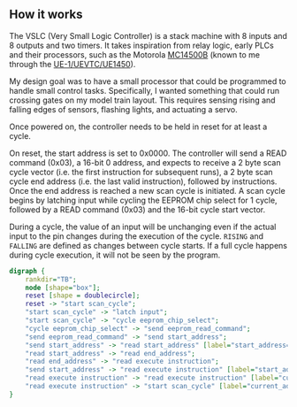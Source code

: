 ## How it works

The VSLC (Very Small Logic Controller) is a stack machine with 8 inputs
and 8 outputs and two timers. It takes inspiration from relay logic,
early PLCs and their processors, such as the Motorola
[MC14500B](https://en.wikipedia.org/wiki/Motorola_MC14500B) (known to me
through the [UE-1/UEVTC/UE1450](https://github.com/Nakazoto/UEVTC)).

My design goal was to have a small processor that could be programmed to
handle small control tasks. Specifically, I wanted something that could
run crossing gates on my model train layout. This requires sensing
rising and falling edges of sensors, flashing lights, and actuating a
servo.

Once powered on, the controller needs to be held in reset for at least a
cycle.

On reset, the start address is set to 0x0000.  The controller will send
a READ command (0x03), a 16-bit 0 address, and expects to receive a 2
byte scan cycle vector (i.e. the first instruction for subsequent runs),
a 2 byte scan cycle end address (i.e. the last valid instruction),
followed by instructions.  Once the end address is reached a new scan
cycle is initiated. A scan cycle begins by latching input while cycling
the EEPROM chip select for 1 cycle, followed by a READ command (0x03)
and the 16-bit cycle start vector.

During a cycle, the value of an input will be unchanging even if the actual
input to the pin changes during the execution of the cycle. `RISING` and
`FALLING` are defined as changes between cycle starts. If a full cycle
happens during cycle execution, it will not be seen by the program.

```dot process
digraph {
    rankdir="TB";
    node [shape="box"];
    reset [shape = doublecircle];
    reset -> "start scan_cycle";
    "start scan_cycle" -> "latch input";
    "start scan_cycle" -> "cycle eeprom_chip_select";
    "cycle eeprom_chip_select" -> "send eeprom_read_command";
    "send eeprom_read_command" -> "send start_address";
    "send start_address" -> "read start_address" [label="start_address==0x000"];
    "read start_address" -> "read end_address";
    "read end_address" -> "read execute instruction";
    "send start_address" -> "read execute instruction" [label="start_address!=0x0000"];
    "read execute instruction" -> "read execute instruction" [label="current_address!=end_address"];
    "read execute instruction" -> "start scan_cycle" [label="current_address==end_address"];
}
```

